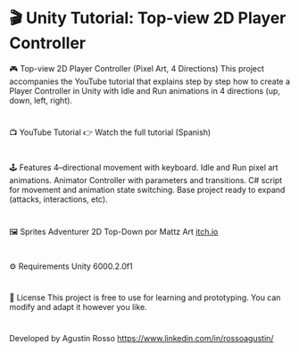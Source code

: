# 🎬 Unity Tutorial:  Top-view 2D Player Controller

🎮 Top-view 2D Player Controller (Pixel Art, 4 Directions)
This project accompanies the YouTube tutorial that explains step by step how to create a Player Controller in Unity with Idle and Run animations in 4 directions (up, down, left, right).
#
📺 YouTube Tutorial
👉 Watch the full tutorial (Spanish)
#
🕹️ Features
4–directional movement with keyboard.
Idle and Run pixel art animations.
Animator Controller with parameters and transitions.
C# script for movement and animation state switching.
Base project ready to expand (attacks, interactions, etc).
#
🖼️ Sprites
Adventurer 2D Top-Down por Mattz Art 
[itch.io](https://xzany.itch.io/top-down-adventurer-character)
#
⚙️ Requirements
Unity 6000.2.0f1
#
📜 License
This project is free to use for learning and prototyping.
You can modify and adapt it however you like.
#
Developed by Agustin Rosso https://www.linkedin.com/in/rossoagustin/
